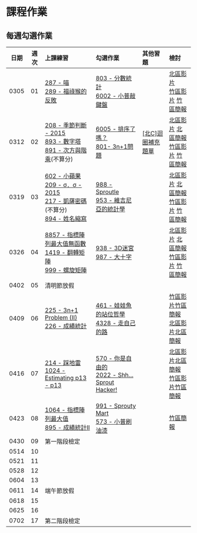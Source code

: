# 課程作業

## 每週勾選作業

| 日期 | 週次 | 上課練習                                               | 勾選作業                                                         | 其他習題 | 檢討                             |
| :--: | :--: | :----------------------------------------------------- | :--------------------------------------------------------------- | :------- | :------------------------------- |
| 0305 |  01  |     [287 - 喵][neoj-287] <br>  [289 - 福祿猴的反敗][neoj-289]  |     [803 - 分數統計][neoj-803]<br>[6002 - 小普敲鍵盤][neoj-6002]    |          | [北區影片](tp-review-video-w1) <br> [竹區影片][hc-review-video-w1] [竹區簡報][hc-review-ppt-w1]     |
| 0312 |  02  |    [208 - 季節判斷 - 2015][neoj-208]  <br> [893 - 數字塔][neoj-893] <br>[891 - 次方與階乘][neoj-891](不算分) |    [6005 - 排序了嗎？][neoj-6005]  <br> [801- 3n+1問題][neoj-801]    |     [[北C]迴圈補充題單][bc-more-loops]     | [北區影片][tp-review-video-w2] [北區簡報][tp-rewview-ppt-w2] <br>[竹區影片][hc-review-video-w2] [竹區簡報][hc-review-ppt-w2]     |
| 0319 |  03  | [602 - 小蘋果][neoj-602] <br> [209 - σ．σ - 2015][neoj-209] <br> [217 - 凱薩密碼][neoj-217](不算分)  <br> [894 - 姓名縮寫][neoj-894] <br>     | [988 - Sproutle][neoj-988] <br> [953 - 維吉尼亞的統計學][neoj-953] |          | [北區影片][tp-review-video-w3] [北區簡報][tp-review-ppt-w3]<br>[竹區影片][hc-review-video-w3] [竹區簡報][hc-review-ppt-w3]     |
| 0326 |  04  | [8857 - 指標陣列最大值無函數][noej-8857] <br> [1419 - 翻轉矩陣][noej-1419] <br> [999 - 螺旋矩陣][noej-999]        |  [938 - 3D迷宮][neoj-938] <br> [987 - 大十字][neoj-987]  |          | [北區影片][tp-review-video-w4] [北區簡報][tp-review-ppt-w4] <br> [竹區影片][hc-review-video-w4] [竹區簡報][hc-review-ppt-w4]      |
| 0402 |  05  | 清明節放假 |          |          |      |
| 0409 |  06  | [225 - 3n+1 Problem (II)][neoj-225] <br> [226 - 成績統計][neoj-226] | [461 - 娃娃魚的站位哲學][neoj-461] <br> [4328 - 走自己的路][neoj-4328] |          |   [竹區影片][hc-review-video-w5][竹區簡報][hc-review-ppt-w5] <br> [北區影片][tp-review-video-w5][北區簡報][tp-review-ppt-w5]   |
| 0416 |  07  |   [214 - 踩地雷][neoj-214] <br> [1024 - Estimating p13 - p13][neoj-1024]      |  [570 - 你是自由的][neoj-570] <br> [2022 - Shh... Sprout Hacker!][neoj-2022]      |          | [北區影片][tp-review-video-w7][北區簡報][tp-review-ppt-w7]  <br>[竹區影片][hc-review-video-w7][竹區簡報][hc-review-ppt-w7] |
| 0423 |  08  | [1064 - 指標陣列最大值][neoj-1064] <br> [895 - 成績統計II][neoj-895] | [991 - Sprouty Mart][neoj-991] <br> [573 - 小普刷油漆][neoj-573] |      |     <br>[竹區簡報][hc-review-ppt-w8]     |
| 0430 |  09  | 第一階段檢定 |          |          |      |
| 0514 |  10  |          |          |          |      |
| 0521 |  11  |          |          |          |      |
| 0528 |  12  |          |          |          |      |
| 0604 |  13  |          |          |          |      |
| 0611 |  14  | 端午節放假 |          |          |      |
| 0618 |  15  |          |          |          ||
| 0625 | 16 | | | ||
| 0702 | 17 | 第二階段檢定 | | ||

[neoj-287]: https://neoj.sprout.tw/problem/287/
[neoj-803]: https://neoj.sprout.tw/problem/803/
[neoj-6005]: https://neoj.sprout.tw/problem/6005/
[neoj-289]: https://neoj.sprout.tw/problem/289/
[neoj-6002]: https://neoj.sprout.tw/problem/6002/
[neoj-208]: https://neoj.sprout.tw/problem/208/
[neoj-801]: https://neoj.sprout.tw/problem/801/
[neoj-893]: https://neoj.sprout.tw/problem/893/
[neoj-894]: https://neoj.sprout.tw/problem/894/
[bc-more-loops]: https://drive.google.com/file/d/1hXlB3o7puvLzhU_6_VLqEVJLUm7YSgFq/view?usp=sharing
[tp-review-video-w1]: https://youtu.be/VcFxLLyz2z8
[hc-review-ppt-w1]: https://docs.google.com/presentation/d/1qFh5DwSikROY4qvMnuAPxVOUnu9jzbgvhEq-PcziAIA/edit#slide=id.g119b8cc9bd9_2_223 
[hc-review-video-w1]: https://www.youtube.com/watch?v=Gj4oKqYMSTo
[neoj-891]: https://neoj.sprout.tw/problem/891/
[neoj-217]: https://neoj.sprout.tw/problem/217/
[neoj-602]: https://neoj.sprout.tw/problem/602/
[neoj-209]: https://neoj.sprout.tw/problem/209/
[tp-rewview-ppt-w2]: https://docs.google.com/presentation/d/1graL24_b3ZzsdLYDJsEI6MuVJJ_3Z7603Ag8inDWgi0/edit?usp=sharing
[hc-review-ppt-w2]: https://drive.google.com/file/d/14eE_WbxAPkv5oP7wSjrdXgAEm8lpiucT/view?usp=sharing
[hc-review-video-w2]: https://youtu.be/L24RHOOYwto
[tp-review-video-w2]: https://youtu.be/JQRaOnoxvpM
[neoj-988]: https://neoj.sprout.tw/problem/988/
[neoj-953]: https://neoj.sprout.tw/problem/953/
[neoj-938]: https://neoj.sprout.tw/problem/938/
[noej-1419]: https://neoj.sprout.tw/problem/1419/
[noej-999]: https://neoj.sprout.tw/problem/999/
[noej-8857]: https://neoj.sprout.tw/problem/8857/
[neoj-987]: https://neoj.sprout.tw/problem/987/
[hc-review-ppt-w3]: https://slides.com/koios/sprout_week3
[hc-review-video-w3]: https://www.youtube.com/watch?v=hKmnQGukiIY
[tp-review-ppt-w3]: https://slides.com/allen522019/20220319
[tp-review-video-w3]: https://youtu.be/6StYAWTeCXA
[neoj-225]: https://neoj.sprout.tw/problem/225/
[neoj-226]: https://neoj.sprout.tw/problem/226/
[neoj-461]: https://neoj.sprout.tw/problem/461/
[neoj-4328]: https://neoj.sprout.tw/problem/4328/
[hc-review-ppt-w4]: https://slides.com/yeiyang/hw4_tutorial
[hc-review-video-w4]: https://www.youtube.com/watch?v=ailxX-fvMFw
[tp-review-video-w4]: https://youtu.be/QtyJmfxBQj4
[tp-review-ppt-w4]: https://hackmd.io/@ruby0322/Sy0pXT8mc
[hc-review-video-w5]:https://youtu.be/L05omH4ghps
[hc-review-ppt-w5]:https://slides.com/tunchinkao/deck-b0d3bd
[neoj-214]:https://neoj.sprout.tw/problem/214/
[neoj-570]:https://neoj.sprout.tw/problem/570/
[tp-review-ppt-w5]:https://docs.google.com/presentation/d/1Jifao6SGA-bLwqdVhmhqwBPrHGMsuLxmIBtaBN4Nn88/edit?usp=sharing
[tp-review-video-w5]:https://youtu.be/1VVWlsv_D9U?t=555
[neoj-1024]:https://neoj.sprout.tw/problem/1024/
[neoj-2022]:https://neoj.sprout.tw/problem/2022/
[neoj-1064]:https://neoj.sprout.tw/problem/1064/
[neoj-895]:https://neoj.sprout.tw/problem/895/
[neoj-991]:https://neoj.sprout.tw/problem/991/
[neoj-573]:https://neoj.sprout.tw/problem/573/
[tp-review-video-w7]:https://www.youtube.com/watch?v=ACrlEPrOp2E
[tp-review-ppt-w7]:https://docs.google.com/presentation/d/114dB9LjIDtg8txxyUVAkTBfx5zbGQy7N/edit?usp=sharing
[hc-review-video-w7]:https://youtu.be/yHjXgiXW5Bk
[hc-review-ppt-w7]:https://docs.google.com/presentation/d/1Bc0FFqOkKCkp8AkpmQpMV_j9UigDf0qm8fjFhhXGmmU/edit?usp=sharing
[hc-review-ppt-w8]:https://docs.google.com/presentation/d/1VaThEtDQ2V_trh5Xnp1YFgZe6CgOsbqXAlaLOOUQ8X8/edit?usp=sharing
